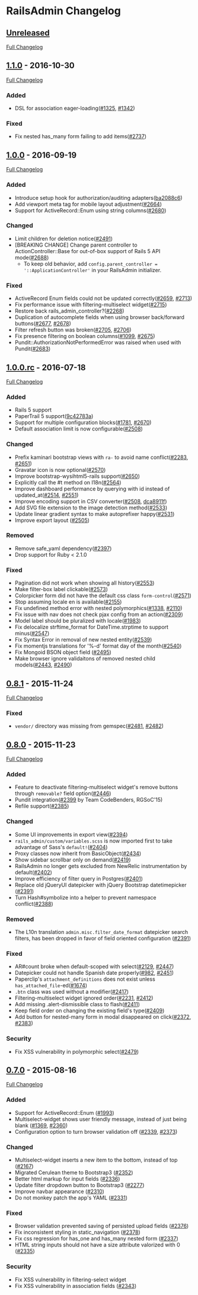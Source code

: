 # RailsAdmin Changelog

## [Unreleased](https://github.com/sferik/rails_admin/tree/HEAD)

[Full Changelog](https://github.com/sferik/rails_admin/compare/v1.1.0...HEAD)


## [1.1.0](https://github.com/sferik/rails_admin/tree/v1.1.0) - 2016-10-30

[Full Changelog](https://github.com/sferik/rails_admin/compare/v1.0.0...v1.1.0)

### Added
- DSL for association eager-loading([#1325](https://github.com/sferik/rails_admin/issues/1325), [#1342](https://github.com/sferik/rails_admin/issues/1342))

### Fixed
- Fix nested has_many form failing to add items([#2737](https://github.com/sferik/rails_admin/pull/2737))


## [1.0.0](https://github.com/sferik/rails_admin/tree/v1.0.0) - 2016-09-19

[Full Changelog](https://github.com/sferik/rails_admin/compare/v1.0.0.rc...v1.0.0)

### Added
- Introduce setup hook for authorization/auditing adapters([ba2088c6](https://github.com/sferik/rails_admin/commit/ba2088c6ecabd354b4b67c50bb00fccdbd1e6240))
- Add viewport meta tag for mobile layout adjustment([#2664](https://github.com/sferik/rails_admin/pull/2664))
- Support for ActiveRecord::Enum using string columns([#2680](https://github.com/sferik/rails_admin/pull/2680))

### Changed
- Limit children for deletion notice([#2491](https://github.com/sferik/rails_admin/pull/2491))
- [BREAKING CHANGE] Change parent controller to ActionController::Base for out-of-box support of Rails 5 API mode([#2688](https://github.com/sferik/rails_admin/issues/2688))
  - To keep old behavior, add `config.parent_controller = '::ApplicationController'` in your RailsAdmin initializer.

### Fixed
- ActiveRecord Enum fields could not be updated correctly([#2659](https://github.com/sferik/rails_admin/pull/2659), [#2713](https://github.com/sferik/rails_admin/issues/2713))
- Fix performance issue with filtering-multiselect widget([#2715](https://github.com/sferik/rails_admin/pull/2715))
- Restore back rails_admin_controller?([#2268](https://github.com/sferik/rails_admin/issues/2268))
- Duplication of autocomplete fields when using browser back/forward buttons([#2677](https://github.com/sferik/rails_admin/issues/2677), [#2678](https://github.com/sferik/rails_admin/pull/2678))
- Filter refresh button was broken([#2705](https://github.com/sferik/rails_admin/issues/2705), [#2706](https://github.com/sferik/rails_admin/pull/2706))
- Fix presence filtering on boolean columns([#1099](https://github.com/sferik/rails_admin/issues/1099), [#2675](https://github.com/sferik/rails_admin/pull/2675))
- Pundit::AuthorizationNotPerformedError was raised when used with Pundit([#2683](https://github.com/sferik/rails_admin/pull/2683))


## [1.0.0.rc](https://github.com/sferik/rails_admin/tree/v1.0.0.rc) - 2016-07-18

[Full Changelog](https://github.com/sferik/rails_admin/compare/v0.8.1...v1.0.0.rc)

### Added
- Rails 5 support
- PaperTrail 5 support([9c42783a](https://github.com/sferik/rails_admin/commit/9c42783aa65b704f4a5d467608c49b746c47b81b))
- Support for multiple configuration blocks([#1781](https://github.com/sferik/rails_admin/pull/1781), [#2670](https://github.com/sferik/rails_admin/pull/2670))
- Default association limit is now configurable([#2508](https://github.com/sferik/rails_admin/pull/2058))

### Changed
- Prefix kaminari bootstrap views with `ra-` to avoid name conflict([#2283](https://github.com/sferik/rails_admin/issues/2283), [#2651](https://github.com/sferik/rails_admin/pull/2651))
- Gravatar icon is now optional([#2570](https://github.com/sferik/rails_admin/pull/2570))
- Improve bootstrap-wysihtml5-rails support([#2650](https://github.com/sferik/rails_admin/pull/2650))
- Explicitly call the #t method on I18n([#2564](https://github.com/sferik/rails_admin/pull/2564))
- Improve dashboard performance by querying with id instead of updated_at([#2514](https://github.com/sferik/rails_admin/issues/2514), [#2551](https://github.com/sferik/rails_admin/pull/2551))
- Improve encoding support in CSV converter([#2508](https://github.com/sferik/rails_admin/pull/2508), [dca8911f](https://github.com/sferik/rails_admin/commit/dca8911f240ea11ebb186c33573188aa9e1b031d))
- Add SVG file extension to the image detection method([#2533](https://github.com/sferik/rails_admin/pull/2533))
- Update linear gradient syntax to make autoprefixer happy([#2531](https://github.com/sferik/rails_admin/pull/2531))
- Improve export layout ([#2505](https://github.com/sferik/rails_admin/pull/2505))

### Removed
- Remove safe_yaml dependency([#2397](https://github.com/sferik/rails_admin/pull/2397))
- Drop support for Ruby < 2.1.0

### Fixed
- Pagination did not work when showing all history([#2553](https://github.com/sferik/rails_admin/pull/2553))
- Make filter-box label clickable([#2573](https://github.com/sferik/rails_admin/pull/2573))
- Colorpicker form did not have the default css class `form-control`([#2571](https://github.com/sferik/rails_admin/pull/2571))
- Stop assuming locale en is available([#2155](https://github.com/sferik/rails_admin/issues/2155))
- Fix undefined method error with nested polymorphics([#1338](https://github.com/sferik/rails_admin/issues/1338), [#2110](https://github.com/sferik/rails_admin/pull/2110))
- Fix issue with nav does not check pjax config from an action([#2309](https://github.com/sferik/rails_admin/pull/2309))
- Model label should be pluralized with locale([#1983](https://github.com/sferik/rails_admin/pull/1983))
- Fix delocalize strftime_format for DateTime.strptime to support minus([#2547](https://github.com/sferik/rails_admin/pull/2547))
- Fix Syntax Error in removal of new nested entity([#2539](https://github.com/sferik/rails_admin/pull/2539))
- Fix momentjs translations for '%-d' format day of the month([#2540](https://github.com/sferik/rails_admin/pull/2540))
- Fix Mongoid BSON object field ([#2495](https://github.com/sferik/rails_admin/issues/2495))
- Make browser ignore validaitons of removed nested child models([#2443](https://github.com/sferik/rails_admin/issues/2443), [#2490](https://github.com/sferik/rails_admin/pull/2490))


## [0.8.1](https://github.com/sferik/rails_admin/tree/v0.8.1) - 2015-11-24

[Full Changelog](https://github.com/sferik/rails_admin/compare/v0.8.0...v0.8.1)

### Fixed
- `vendor/` directory was missing from gemspec([#2481](https://github.com/sferik/rails_admin/issues/2481), [#2482](https://github.com/sferik/rails_admin/pull/2482))


## [0.8.0](https://github.com/sferik/rails_admin/tree/v0.8.0) - 2015-11-23

[Full Changelog](https://github.com/sferik/rails_admin/compare/v0.7.0...v0.8.0)

### Added
- Feature to deactivate filtering-multiselect widget's remove buttons through `removable?` field option([#2446](https://github.com/sferik/rails_admin/issues/2446))
- Pundit integration([#2399](https://github.com/sferik/rails_admin/pull/2399) by Team CodeBenders, RGSoC'15)
- Refile support([#2385](https://github.com/sferik/rails_admin/pull/2385))

### Changed
- Some UI improvements in export view([#2394](https://github.com/sferik/rails_admin/pull/2394))
- `rails_admin/custom/variables.scss` is now imported first to take advantage of Sass's `default!`([#2404](https://github.com/sferik/rails_admin/pull/2404))
- Proxy classes now inherit from BasicObject([#2434](https://github.com/sferik/rails_admin/issues/2434))
- Show sidebar scrollbar only on demand([#2419](https://github.com/sferik/rails_admin/pull/2419))
- RailsAdmin no longer gets excluded from NewRelic instrumentation by default([#2402](https://github.com/sferik/rails_admin/pull/2402))
- Improve efficiency of filter query in Postgres([#2401](https://github.com/sferik/rails_admin/pull/2401))
- Replace old jQueryUI datepicker with jQuery Bootstrap datetimepicker ([#2391](https://github.com/sferik/rails_admin/pull/2391))
- Turn Hash#symbolize into a helper to prevent namespace conflict([#2388](https://github.com/sferik/rails_admin/pull/2388))

### Removed
- The L10n translation `admin.misc.filter_date_format` datepicker search filters, has been dropped in favor of field oriented configuration ([#2391](https://github.com/sferik/rails_admin/pull/2391))

### Fixed
- AR#count broke when default-scoped with select([#2129](https://github.com/sferik/rails_admin/pull/2129), [#2447](https://github.com/sferik/rails_admin/issues/2447))
- Datepicker could not handle Spanish date properly([#982](https://github.com/sferik/rails_admin/issues/982), [#2451](https://github.com/sferik/rails_admin/pull/2451))
- Paperclip's `attachment_definitions` does not exist unless `has_attached_file`-ed([#1674](https://github.com/sferik/rails_admin/issues/1674))
- `.btn` class was used without a modifier([#2417](https://github.com/sferik/rails_admin/pull/2417))
- Filtering-multiselect widget ignored order([#2231](https://github.com/sferik/rails_admin/issues/2231), [#2412](https://github.com/sferik/rails_admin/pull/2412))
- Add missing .alert-dismissible class to flash([#2411](https://github.com/sferik/rails_admin/pull/2411))
- Keep field order on changing the existing field's type([#2409](https://github.com/sferik/rails_admin/pull/2409))
- Add button for nested-many form in modal disappeared on click([#2372](https://github.com/sferik/rails_admin/issues/2372), [#2383](https://github.com/sferik/rails_admin/pull/2383))

### Security
- Fix XSS vulnerability in polymorphic select([#2479](https://github.com/sferik/rails_admin/pull/2479))


## [0.7.0](https://github.com/sferik/rails_admin/tree/v0.7.0) - 2015-08-16

[Full Changelog](https://github.com/sferik/rails_admin/compare/v0.6.8...v0.7.0)

### Added
- Support for ActiveRecord::Enum ([#1993](https://github.com/sferik/rails_admin/issues/1993))
- Multiselect-widget shows user friendly message, instead of just being blank ([#1369](https://github.com/sferik/rails_admin/issues/1369), [#2360](https://github.com/sferik/rails_admin/pull/2360))
- Configuration option to turn browser validation off ([#2339](https://github.com/sferik/rails_admin/pull/2339), [#2373](https://github.com/sferik/rails_admin/pull/2373))

### Changed
- Multiselect-widget inserts a new item to the bottom, instead of top ([#2167](https://github.com/sferik/rails_admin/pull/2167))
- Migrated Cerulean theme to Bootstrap3 ([#2352](https://github.com/sferik/rails_admin/pull/2352))
- Better html markup for input fields ([#2336](https://github.com/sferik/rails_admin/pull/2336))
- Update filter dropdown button to Bootstrap3 ([#2277](https://github.com/sferik/rails_admin/pull/2277))
- Improve navbar appearance ([#2310](https://github.com/sferik/rails_admin/pull/2310))
- Do not monkey patch the app's YAML ([#2331](https://github.com/sferik/rails_admin/pull/2331))

### Fixed
- Browser validation prevented saving of persisted upload fields ([#2376](https://github.com/sferik/rails_admin/issues/2376))
- Fix inconsistent styling in static_navigation ([#2378](https://github.com/sferik/rails_admin/pull/2378))
- Fix css regression for has_one and has_many nested form ([#2337](https://github.com/sferik/rails_admin/pull/2337))
- HTML string inputs should not have a size attribute valorized with 0 ([#2335](https://github.com/sferik/rails_admin/pull/2335))

### Security
- Fix XSS vulnerability in filtering-select widget
- Fix XSS vulnerability in association fields ([#2343](https://github.com/sferik/rails_admin/issues/2343))
